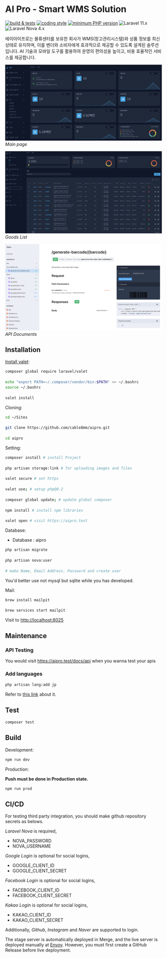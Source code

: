 # AI Pro - Smart WMS Solution

[![build & tests](https://github.com/cable8mm/aipro/actions/workflows/run-tests.yml/badge.svg)](https://github.com/cable8mm/aipro/actions/workflows/run-tests.yml)
[![coding style](https://github.com/cable8mm/aipro/actions/workflows/code-style.yml/badge.svg)](https://github.com/cable8mm/aipro/actions/workflows/code-style.yml)
[![minimum PHP version](https://img.shields.io/badge/php-%5E8.3-8892BF?logo=php)](https://github.com/cable8mm/aipro)
![Laravel 11.x](https://img.shields.io/badge/Laravel-%5E11.0-FF2D20?logo=Laravel&logoColor=FF2D20&labelColor=white)
![Laravel Nova 4.x](https://img.shields.io/badge/Nova-%5E4.0-00E2FE?logo=Laravel%20nova&logoColor=00E2FE&color=00E2FE)

에이아이프로는 물류센터를 보유한 회사가 WMS(창고관리시스템)와 상품 정보를 최신 상태로 유지하며, 이를 벤더와 소비자에게 효과적으로 제공할 수 있도록 설계된 솔루션입니다. AI 기술과 모바일 도구를 활용하여 운영의 편의성을 높이고, 비용 효율적인 서비스를 제공합니다.

![Main Screen](docs/images/aipro_screen_main.png)*Main page*

![Goods Screen](docs/images/aipro_screen_goods.png)*Goods List*

![API document](docs/images/aipro_screen_apidoc.png)*API Documents*

## Installation

[Install valet](https://laravel.com/docs/10.x/valet#installation):

```sh
composer global require laravel/valet

echo "export PATH=~/.composer/vendor/bin:$PATH" >> ~/.bashrc
source ~/.bashrc

valet install
```

Cloning:

```sh
cd ~/Sites

git clone https://github.com/cable8mm/aipro.git

cd aipro
```

Setting:

```sh
composer install # install Project

php artisan storage:link # for uploading images and files

valet secure # set https

valet use; # setup php@8.2

composer global update; # update global composer

npm install # install npm libraries

valet open # visit https://aipro.test
```

Database:

- Database : aipro

```sh
php artisan migrate

php artisan nova:user

# make Name, Email Address, Password and create user
```

You'd better use not mysql but sqlite while you has developed.

Mail:

```sh
brew install mailpit

brew services start mailpit
```

Visit to <http://localhost:8025>

## Maintenance

### API Testing

You would visit <https://aipro.test/docs/api> when you wanna test your apis

### Add languages

```sh
php artisan lang:add jp
```

Refer to [this link](https://laravel-lang.com/available-locales-list.html#lists-available-locales-am) about it.

## Test

```sh
composer test
```

## Build

Development:

```sh
npm run dev
```

Production:

**Push must be done in Production state.**

```sh
npm run prod
```

## CI/CD

For testing third party integration, you should make github repository secrets as belows.

*Laravel Nova* is required,

- NOVA_PASSWORD
- NOVA_USERNAME

*Google Login* is optional for social logins,

- GOOGLE_CLIENT_ID
- GOOGLE_CLIENT_SECRET

*Facebook Login* is optional for social logins,

- FACEBOOK_CLIENT_ID
- FACEBOOK_CLIENT_SECRET

*Kakao Login* is optional for social logins,

- KAKAO_CLIENT_ID
- KAKAO_CLIENT_SECRET

Additionally, *Github*, *Instagram* and *Naver* are supported to login.

The stage server is automatically deployed in Merge, and the live server is deployed manually at [Envoy](https://envoyer.io/). However, you must first create a GitHub Release before live deployment.
